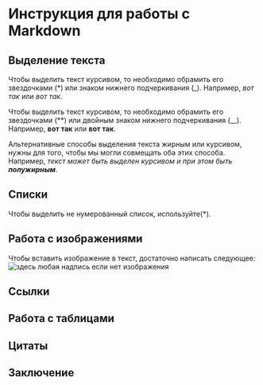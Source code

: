 # Инструкция для работы с Markdown

## Выделение текста

Чтобы выделить текст курсивом, то необходимо обрамить его звездочками (*) или знаком нижнего подчеркивания (_). Например, *вот так* или _вот так_.

Чтобы выделить текст курсивом, то необходимо обрамить его звездочками (**) или двойным знаком нижнего подчеркивания (__). Например, **вот так** или __вот так__.

Альтернативные способы выделения текста жирным или курсивом, нужны для того, чтобы мы могли совмещать оба этих способа. Например, _текст может быть выделен курсивом и при этом быть **полужирным**_.

## Списки
Чтобы выделить не нумерованный список, используйте(*). 
## Работа с изображениями

Чтобы вставить изображение в текст, достаточно написать следующее:
![здесь любая надпись если нет изображения](D.png) 

## Ссылки

## Работа с таблицами

## Цитаты

## Заключение
